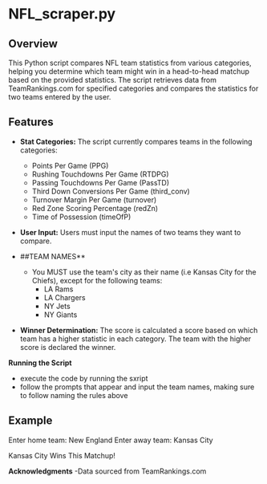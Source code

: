 # NFL_scraper.py
## Overview

This Python script compares NFL team statistics from various categories, helping you determine which team might win in a head-to-head matchup based on the provided statistics. The script retrieves data from TeamRankings.com for specified categories and compares the statistics for two teams entered by the user.

## Features

- **Stat Categories:** The script currently compares teams in the following categories:
  - Points Per Game (PPG)
  - Rushing Touchdowns Per Game (RTDPG)
  - Passing Touchdowns Per Game (PassTD)
  - Third Down Conversions Per Game (third_conv)
  - Turnover Margin Per Game (turnover)
  - Red Zone Scoring Percentage (redZn)
  - Time of Possession (timeOfP)
 

- **User Input:** Users must input the names of two teams they want to compare.
  
- ##TEAM NAMES**
  - You MUST use the team's city as their name (i.e Kansas City for the Chiefs), except for the following teams:
    - LA Rams
    - LA Chargers
    - NY Jets
    - NY Giants

- **Winner Determination:** The score is calculated a score based on which team has a higher statistic in each category. The team with the higher score is declared the winner.

**Running the Script** 
- execute the code by running the sxript
- follow the prompts that appear and input the team names, making sure to follow naming the rules above
  
## Example

Enter home team: New England 
Enter away team: Kansas City 

Kansas City Wins This Matchup!

**Acknowledgments**
-Data sourced from TeamRankings.com
